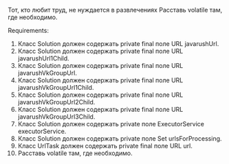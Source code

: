 Тот, кто любит труд, не нуждается в развлечениях
Расставь volatile там, где необходимо.


Requirements:
1. Класс Solution должен содержать private final поле URL javarushUrl.
2. Класс Solution должен содержать private final поле URL javarushUrl1Child.
3. Класс Solution должен содержать private final поле URL javarushVkGroupUrl.
4. Класс Solution должен содержать private final поле URL javarushVkGroupUrl1Child.
5. Класс Solution должен содержать private final поле URL javarushVkGroupUrl2Child.
6. Класс Solution должен содержать private final поле URL javarushVkGroupUrl3Child.
7. Класс Solution должен содержать private поле ExecutorService executorService.
8. Класс Solution должен содержать private поле Set<URL> urlsForProcessing.
9. Класс UrlTask должен содержать private final поле URL url.
10. Расставь volatile там, где необходимо.
